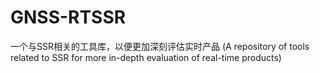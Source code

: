 # GNSS-RTSSR
一个与SSR相关的工具库，以便更加深刻评估实时产品
(A repository of tools related to SSR for more in-depth evaluation of real-time products)
